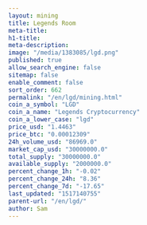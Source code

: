 ```yaml
---
layout: mining
title: Legends Room
meta-title: 
h1-title: 
meta-description: 
image: "/media/1383085/lgd.png"
published: true
allow_search_engine: false
sitemap: false
enable_comment: false
sort_order: 662
permalink: "/en/lgd/mining.html"
coin_a_symbol: "LGD"
coin_a_name: "Legends Cryptocurrency"
coin_a_lower_case: "lgd"
price_usd: "1.4463"
price_btc: "0.00012309"
24h_volume_usd: "86969.0"
market_cap_usd: "30000000.0"
total_supply: "30000000.0"
available_supply: "2000000.0"
percent_change_1h: "-0.02"
percent_change_24h: "8.36"
percent_change_7d: "-17.65"
last_updated: "1517140755"
parent-url: "/en/lgd/"
author: Sam
---
```



